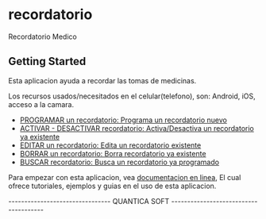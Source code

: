 # recordatorio

Recordatorio Medico

## Getting Started

Esta aplicacion ayuda a recordar las tomas de medicinas.  

Los recursos usados/necesitados en el celular(telefono), son: 
Android, iOS, acceso a la camara.


- [PROGRAMAR un recordatorio: Programa un recordatorio nuevo](https://docs.flutter.dev/cookbook)
- [ACTIVAR - DESACTIVAR recordatorio: Activa/Desactiva un recordatorio ya existente](https://docs.flutter.dev/get-started/codelab)
- [EDITAR un recordatorio: Edita un recordatorio existente](https://docs.flutter.dev/cookbook)
- [BORRAR un recordatorio: Borra recordatorio ya existente](https://docs.flutter.dev/cookbook)
- [BUSCAR recordatorio: Busca un recordatorio ya programado](https://docs.flutter.dev/get-started/codelab)


Para empezar con esta aplicacion, vea [documentacion en linea](https://docs.flutter.dev/),
El cual ofrece tutoriales, ejemplos y guias en el uso de esta aplicacion.

 

-------------------------------- QUANTICA SOFT --------------------------------------